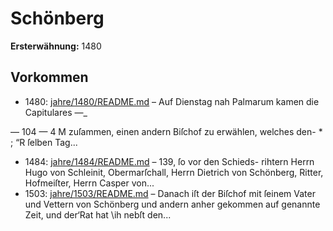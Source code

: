 # Schönberg

**Ersterwähnung:** 1480

## Vorkommen
- 1480: [jahre/1480/README.md](../jahre/1480/README.md) – Auf Dienstag nah Palmarum kamen die Capitulares —_


— 104 — 4
M zuſammen, einen andern Biſchof zu erwählen, welches den- * ;
“R ſelben Tag...
- 1484: [jahre/1484/README.md](../jahre/1484/README.md) – 139, ſo vor den Schieds-
rihtern Herrn Hugo von Schleinit, Obermarſchall, Herrn
Dietrich von Schönberg, Ritter, Hofmeiſter, Herrn Casper
von...
- 1503: [jahre/1503/README.md](../jahre/1503/README.md) – Danach iſt der Biſchof mit
ſeinem Vater und Vettern von Schönberg und andern
anher gekommen auf genannte Zeit, und der‘Rat hat \ih
nebſt den...
